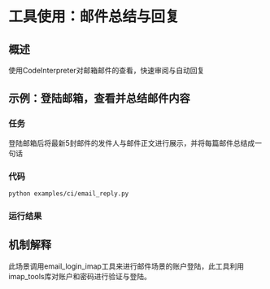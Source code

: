# 工具使用：邮件总结与回复

## 概述

使用CodeInterpreter对邮箱邮件的查看，快速审阅与自动回复

## 示例：登陆邮箱，查看并总结邮件内容

### 任务

登陆邮箱后将最新5封邮件的发件人与邮件正文进行展示，并将每篇邮件总结成一句话

### 代码

```bash
python examples/ci/email_reply.py
```

### 运行结果

## 机制解释

此场景调用email_login_imap工具来进行邮件场景的账户登陆，此工具利用imap_tools库对账户和密码进行验证与登陆。
